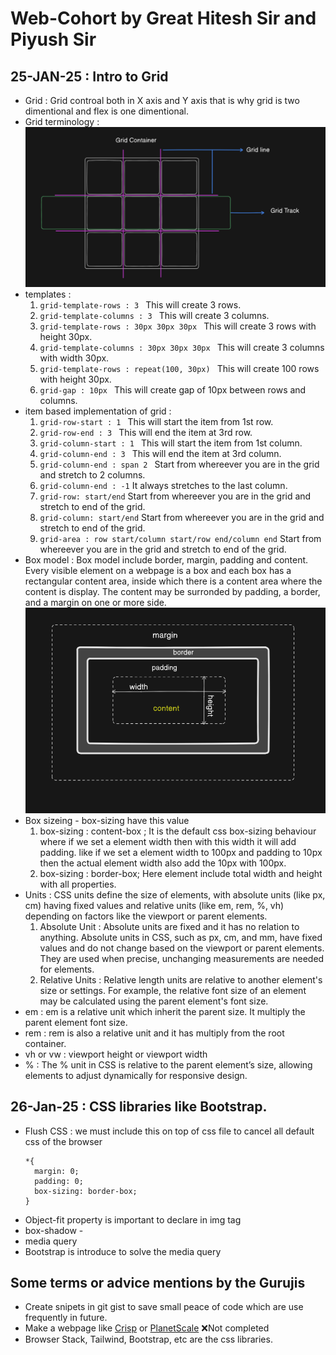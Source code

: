 # Web-Cohort by Great Hitesh Sir and Piyush Sir

## 25-JAN-25 : Intro to Grid

- Grid : Grid controal both in X axis and Y axis that is why grid is two dimentional and flex is one dimentional.
- Grid terminology :
  ![Grid Container](../../assets/grid.png)
- templates :
  1. `grid-template-rows : 3 ` This will create 3 rows.
  2. `grid-template-columns : 3 ` This will create 3 columns.
  3. `grid-template-rows : 30px 30px 30px ` This will create 3 rows with height 30px.
  4. `grid-template-columns : 30px 30px 30px ` This will create 3 columns with width 30px.
  5. `grid-template-rows : repeat(100, 30px) ` This will create 100 rows with height 30px.
  6. `grid-gap : 10px ` This will create gap of 10px between rows and columns.
- item based implementation of grid :
  1. `grid-row-start : 1 ` This will start the item from 1st row.
  2. `grid-row-end : 3 ` This will end the item at 3rd row.
  3. `grid-column-start : 1 ` This will start the item from 1st column.
  4. `grid-column-end : 3 ` This will end the item at 3rd column.
  5. `grid-column-end : span 2 ` Start from whereever you are in the grid and stretch to 2 columns.
  6. `grid-column-end : -1` It always stretches to the last column.
  7. `grid-row: start/end` Start from whereever you are in the grid and stretch to end of the grid.
  8. `grid-column: start/end` Start from whereever you are in the grid and stretch to end of the grid.
  9. `grid-area : row start/column start/row end/column end` Start from whereever you are in the grid and stretch to end of the grid.
- Box model : Box model include border, margin, padding and content. Every visible element on a webpage is a box and each box has a rectangular content area, inside which there is a content area where the content is display. The content may be surronded by padding, a border, and a margin on one or more side.
  ![Box Model](../../assets/box-model.png)
- Box sizeing - box-sizing have this value
  1. box-sizing : content-box ; It is the default css box-sizing behaviour where if we set a element width then with this width it will add padding. like if we set a element width to 100px and padding to 10px then the actual element width also add the 10px with 100px.
  2. box-sizing : border-box; Here element include total width and height with all properties.
- Units : CSS units define the size of elements, with absolute units (like px, cm) having fixed values and relative units (like em, rem, %, vh) depending on factors like the viewport or parent elements.
  1. Absolute Unit : Absolute units are fixed and it has no relation to anything. Absolute units in CSS, such as px, cm, and mm, have fixed values and do not change based on the viewport or parent elements. They are used when precise, unchanging measurements are needed for elements.
  2. Relative Units : Relative length units are relative to another element's size or settings. For example, the relative font size of an element may be calculated using the parent element's font size.
- em : em is a relative unit which inherit the parent size. It multiply the parent element font size.
- rem : rem is also a relative unit and it has multiply from the root container.
- vh or vw : viewport height or viewport width
- % : The % unit in CSS is relative to the parent element’s size, allowing elements to adjust dynamically for responsive design.

## 26-Jan-25 : CSS libraries like Bootstrap.

- Flush CSS : we must include this on top of css file to cancel all default css of the browser
  ```
  *{
    margin: 0;
    padding: 0;
    box-sizing: border-box;
  }
  ```
- Object-fit property is important to declare in img tag
- box-shadow -
- media query
- Bootstrap is introduce to solve the media query

## Some terms or advice mentions by the Gurujis

- Create snipets in git gist to save small peace of code which are use frequently in future.
- Make a webpage like [Crisp](https://crisp.chat/en/) or [PlanetScale](https://planetscale.com/) ❌Not completed
- Browser Stack, Tailwind, Bootstrap, etc are the css libraries.
